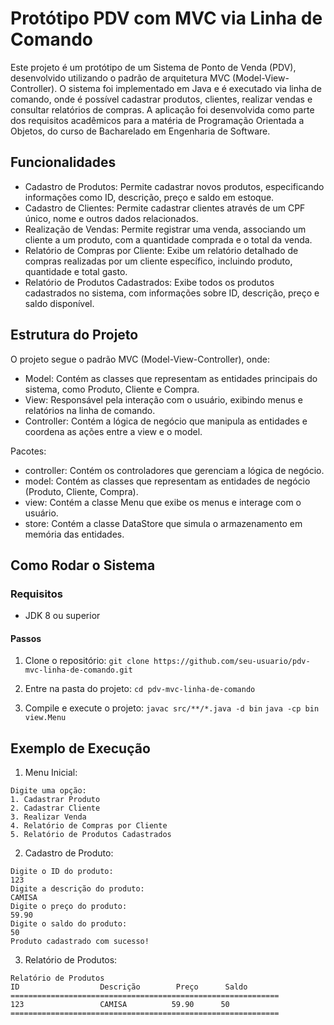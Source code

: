 # Protótipo PDV com MVC via Linha de Comando

Este projeto é um protótipo de um Sistema de Ponto de Venda (PDV), desenvolvido utilizando o padrão de arquitetura MVC (Model-View-Controller). O sistema foi implementado em Java e é executado via linha de comando, onde é possível cadastrar produtos, clientes, realizar vendas e consultar relatórios de compras. A aplicação foi desenvolvida como parte dos requisitos acadêmicos para a matéria de Programação Orientada a Objetos, do curso de Bacharelado em Engenharia de Software.

## Funcionalidades

- Cadastro de Produtos: Permite cadastrar novos produtos, especificando informações como ID, descrição, preço e saldo em estoque.
- Cadastro de Clientes: Permite cadastrar clientes através de um CPF único, nome e outros dados relacionados.
- Realização de Vendas: Permite registrar uma venda, associando um cliente a um produto, com a quantidade comprada e o total da venda.
- Relatório de Compras por Cliente: Exibe um relatório detalhado de compras realizadas por um cliente específico, incluindo produto, quantidade e total gasto.
- Relatório de Produtos Cadastrados: Exibe todos os produtos cadastrados no sistema, com informações sobre ID, descrição, preço e saldo disponível.

## Estrutura do Projeto

O projeto segue o padrão MVC (Model-View-Controller), onde:

- Model: Contém as classes que representam as entidades principais do sistema, como Produto, Cliente e Compra.
- View: Responsável pela interação com o usuário, exibindo menus e relatórios na linha de comando.
- Controller: Contém a lógica de negócio que manipula as entidades e coordena as ações entre a view e o model.

Pacotes:

- controller: Contém os controladores que gerenciam a lógica de negócio.
- model: Contém as classes que representam as entidades de negócio (Produto, Cliente, Compra).
- view: Contém a classe Menu que exibe os menus e interage com o usuário.
- store: Contém a classe DataStore que simula o armazenamento em memória das entidades.

## Como Rodar o Sistema

### Requisitos

- JDK 8 ou superior

#### Passos

1. Clone o repositório:
`git clone https://github.com/seu-usuario/pdv-mvc-linha-de-comando.git`

2. Entre na pasta do projeto:
`cd pdv-mvc-linha-de-comando`

3. Compile e execute o projeto:
`javac src/**/*.java -d bin`
`java -cp bin view.Menu`

## Exemplo de Execução

1. Menu Inicial:
```
Digite uma opção:
1. Cadastrar Produto
2. Cadastrar Cliente
3. Realizar Venda
4. Relatório de Compras por Cliente
5. Relatório de Produtos Cadastrados
```
2. Cadastro de Produto:
```
Digite o ID do produto:
123
Digite a descrição do produto:
CAMISA
Digite o preço do produto:
59.90
Digite o saldo do produto:
50
Produto cadastrado com sucesso!
```
3. Relatório de Produtos:
```
Relatório de Produtos
ID                  Descrição        Preço      Saldo      
============================================================
123                 CAMISA          59.90      50
============================================================
```
